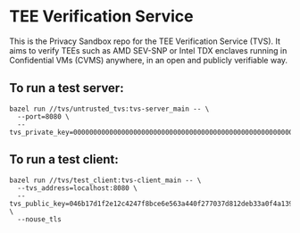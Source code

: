 # TEE Verification Service

This is the Privacy Sandbox repo for the TEE Verification Service (TVS). It aims
to verify TEEs such as AMD SEV-SNP or Intel TDX enclaves running in Confidential
VMs (CVMS) anywhere, in an open and publicly verifiable way.

## To run a test server:

```
bazel run //tvs/untrusted_tvs:tvs-server_main -- \
  --port=8080 \
  --tvs_private_key=0000000000000000000000000000000000000000000000000000000000000001
```

## To run a test client:

```
bazel run //tvs/test_client:tvs-client_main -- \
  --tvs_address=localhost:8080 \
  --tvs_public_key=046b17d1f2e12c4247f8bce6e563a440f277037d812deb33a0f4a13945d898c2964fe342e2fe1a7f9b8ee7eb4a7c0f9e162bce33576b315ececbb6406837bf51f5 \
  --nouse_tls
```
